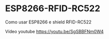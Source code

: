# ESP8266-RFID-RC522
Como usar ESP8266 e shield RFID-RC522

Vídeo youtube https://youtu.be/SgSBBFNm0W4
